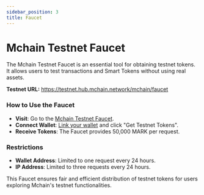 ```yaml
---
sidebar_position: 3
title: Faucet
---
```


# Mchain Testnet Faucet

The Mchain Testnet Faucet is an essential tool for obtaining testnet tokens. It allows users to test transactions and Smart Tokens without using real assets.

**Testnet URL:** https://testnet.hub.mchain.network/mchain/faucet

### How to Use the Faucet
- **Visit**: Go to the [Mchain Testnet Faucet](https://testnet.hub.mchain.network/mchain/faucet).
- **Connect Wallet**: [Link your wallet](/docs/learn/mchain-hub/wallet) and click "Get Testnet Tokens".
- **Receive Tokens**: The Faucet provides 50,000 MARK per request.

### Restrictions
- **Wallet Address**: Limited to one request every 24 hours.
- **IP Address**: Limited to three requests every 24 hours.

This Faucet ensures fair and efficient distribution of testnet tokens for users exploring Mchain's testnet functionalities.